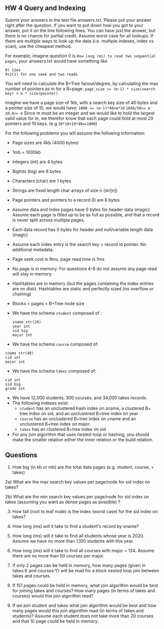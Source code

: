 ## HW 4 Query and Indexing

Submit your answers in the text file answers.txt. Please put your answer right after the question. If you want to put down how you got to your answer, put it on the line following lines. You can have just the answer,
but there is no chance for partial credit. Assume worst case for all lookups.
If there are multiple ways to look up the data (i.e. multiple indexes, index vs scan), use the cheapest method.

For example, imagine question 0 is ```How long (ms) to read two sequential pages```, your answers.txt would have something like

```
0) 11ms
9+2(1) for one seek and two reads
```

You will need to calculate the B+Tree fanout/degree, by calculating the max number of pointers as m for a B+page:
`page_size >= (m-1) * size(search key) + m * size(pointer)`

Imagine we have a page size of 1kb, with a search key size of 40 bytes and a pointer size of 10, we would have:
`1000 >= (m-1)*40+m*10`
`1040/50>= m`
`20.8>= m`
Since m must be an integer and we would like to hold the largest valid value for m, we therefor know that each page could hold at most 20 pointers and 19 keys.
(e.g  `20*10+19*40<=1000`)

For the following problems you will assume the following
information:

- Page sizes are 4kb (4000 bytes)
- 1mb = 1000kb
- Integers (int) are 4 bytes
- BigInts (big) are 8 bytes
- Characters (char) are 1 bytes
- Strings are fixed length char arrays of size n (str[n])
- Page pointers and pointers to a record ID are 8 bytes
- Assume data and index pages have 0 bytes for header data (magic). Assume
each page is filled up to be as full as possible, and that a record is never split across multiple pages.
- Each data record has 0 bytes for header and null/variable length data (magic)
- Assume each index entry is the search key + record id pointer. No additional metadata.
- Page seek cost is 9ms, page read time is 1ms
- No page is in memory. For questions 4-6 do not assume any page read will stay in memory.
- Hashtables are in memory (but the pages containing the index entries are on disk). Hashtables are static and perfectly sized (no overflow or chaining)
- Blocks = pages = B+Tree node size
- We have the schema `student` composed of :
  ```
  sname str(20)
  year int
  sid big
  major int
  ```
  
- We have the schema `course` composed of:
 ```
 cname str(40)
 cid int
 major int
 ```

- We have the schema `takes` composed of:
 ```
 cid int
 sid big
 grade int
 ```

- We have 12,000 students, 300 courses, and 34,000 takes records.
- The following indexes exist:
  - `student` has an unclustered hash index on sname, a clustered B+ tree index on sid, and an unclustered B+tree index on year  
  - `course` has an unclustered B+tree index on cname and an unclustered B+tree index on major.
  - `takes` has an clustered B+tree index on sid
- For any join algorithm that uses nested-loop or hashing, you should make the smaller relation either the inner relation or the build relation.

## Questions

1) How big (in kb or mb) are the total data pages (e.g. student, course, + takes)

2a) What are the max search key values per page/node for sid index on takes?

2b) What are the min search key values per page/node  for sid index on takes (assuming you want as dense pages as possible) ?

3) How tall (root to leaf node) is the index (worst case) for the sid index on takes?

4) How long (ms) will it take to find a student's record by sname?

5) How long (ms) will it take to find all students whose year is 2020. Assume we have no more than 1,100 students with this year.

6) How long (ms) will it take to find all courses with major = 134. Assume there are no more than 50 courses per major.  

7) If only 2 pages can be held in memory, how many pages (given in takes:X and courses:Y) will be read for a block nested loop join between takes and courses. 

8) If 151 pages could be held in memory, what join algorithm would be best for joining takes and courses? How many pages (in terms of takes and courses) would this join algorithm read? 

9) If we join student and takes what join algorithm would be best and how many pages would this join algorithm read (in terms of takes and students)? Assume each student does not take more than 20 courses and that 10 page could be held in memory. 

